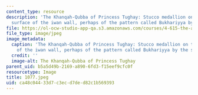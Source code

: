```yaml
---
content_type: resource
description: 'The Khanqah-Qubba of Princess Tughay: Stucco medallion on the curved
  surface of the iwan wall, perhaps of the pattern called Bukhariyya by the sources.'
file: https://ol-ocw-studio-app-qa.s3.amazonaws.com/courses/4-615-the-architecture-of-cairo-spring-2002/ca48c04433d7c3ecd7ded82c1b569393_1077.jpeg
file_type: image/jpeg
image_metadata:
  caption: 'The Khanqah-Qubba of Princess Tughay: Stucco medallion on the curved surface
    of the iwan wall, perhaps of the pattern called Bukhariyya by the sources.'
  credit: ''
  image-alt: The Khanqah-Qubba of Princess Tughay
parent_uid: b5a5d49b-2169-a890-6fd3-f15eef9cfc0f
resourcetype: Image
title: 1077.jpeg
uid: ca48c044-33d7-c3ec-d7de-d82c1b569393
---
```

